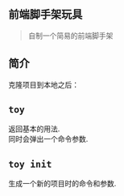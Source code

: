 ## 前端脚手架玩具

> 自制一个简易的前端脚手架 <br>

## 简介

克隆项目到本地之后：

## `toy`

返回基本的用法.<br>
同时会弹出一个命令参数.<br>

## `toy init`

生成一个新的项目时的命令和参数.<br>